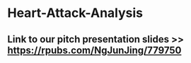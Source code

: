 # Heart-Attack-Analysis

## Link to our pitch presentation slides >> https://rpubs.com/NgJunJing/779750
